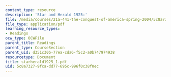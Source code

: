 ```yaml
---
content_type: resource
description: 'Star and Herald 1925:'
file: /media/courses/21a-441-the-conquest-of-america-spring-2004/5c8a73279fcadd77695c996f0c38f0ec_starherald1925_1.pdf
file_type: application/pdf
learning_resource_types:
- Readings
ocw_type: OCWFile
parent_title: Readings
parent_type: CourseSection
parent_uid: d351c30b-77ea-cda6-f5c2-a0b747974938
resourcetype: Document
title: starherald1925_1.pdf
uid: 5c8a7327-9fca-dd77-695c-996f0c38f0ec
---
```


